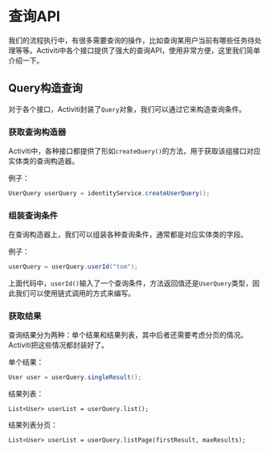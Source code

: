 # 查询API

我们的流程执行中，有很多需要查询的操作，比如查询某用户当前有哪些任务待处理等等。Activiti中各个接口提供了强大的查询API，使用非常方便，这里我们简单介绍一下。

## Query构造查询

对于各个接口，Activiti封装了`Query`对象，我们可以通过它来构造查询条件。

### 获取查询构造器

Activiti中，各种接口都提供了形如`createQuery()`的方法，用于获取该组接口对应实体类的查询构造器。

例子：
```java
UserQuery userQuery = identityService.createUserQuery();
```

### 组装查询条件

在查询构造器上，我们可以组装各种查询条件，通常都是对应实体类的字段。

例子：
```java
userQuery = userQuery.userId("tom");
```

上面代码中，`userId()`输入了一个查询条件，方法返回值还是`UserQuery`类型，因此我们可以使用链式调用的方式来编写。

### 获取结果

查询结果分为两种：单个结果和结果列表，其中后者还需要考虑分页的情况。Activiti把这些情况都封装好了。

单个结果：
```java
User user = userQuery.singleResult();
```

结果列表：
```
List<User> userList = userQuery.list();
```

结果列表分页：
```
List<User> userList = userQuery.listPage(firstResult, maxResults);
```
